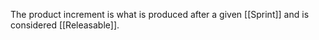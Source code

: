 The product increment is what is produced after a given [[Sprint]] and is considered [[Releasable]].